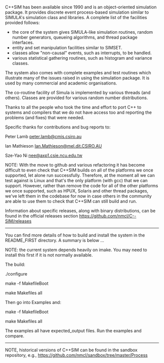 C++SIM has been available since 1990 and is an object-oriented simulation package. It provides discrete event process-based simulation similar to SIMULA's simulation class and libraries. A complete list of the facilities provided follows:

- the core of the system gives SIMULA-like simulation routines, random number generators, queueing algorithms, and thread package interfaces.
- entity and set manipulation facilities similar to SIMSET.
- classes allow "non-causal" events, such as interrupts, to be handled.
- various statistical gathering routines, such as histogram and variance classes.

The system also comes with complete examples and test routines which illustrate many of the issues raised in using the simulation package. It is used by many commercial and academic organisations.

The co-routine facility of Simula is implemented by various threads (and others). Classes are provided for various random number distributions.

Thanks to all the people who took the time and effort to port C++ to systems and compilers that we do not have access too and reporting the problems (and fixes) that were needed.

Specific thanks for contributions and bug reports to:

Peter Lamb peter.lamb@cmis.csiro.au

Ian Mathieson Ian.Mathieson@mel.dit.CSIRO.AU

Sze-Yao Ni nee@axp1.csie.ncu.edu.tw

NOTE: With the move to github and various refactoring it has become difficult to even check that C++SIM builds on all of the platforms we once supported, let alone run successfully. Therefore, at the moment all we can test against is Linux and that's the only platform (with gcc) that we can support. However, rather than remove the code for all of the other platforms we once supported, such as HPUX, Solaris and other thread packages, we've left them in the codebase for now in case others in the community are able to use them to check that C++SIM can still build and run.

Information about specific releases, along with binary distributions, can be found in the official releases section https://github.com/nmcl/C--SIM/releases

----

You can find more details of how to build and install the system in the README_FIRST directory. A summary is below ...

NOTE: the current system depends heavily on imake. You may need to install this first if it is not normally available.

The build:

./configure

make -f MakefileBoot

make Makefiles all

Then go into Examples and:

make -f MakefileBoot

make Makefiles all

The examples all have expected_output files. Run the examples and compare.

----

NOTE, historical versions of C++SIM can be found in the sandbox repository, e.g., https://github.com/nmcl/sandbox/tree/master/Process
